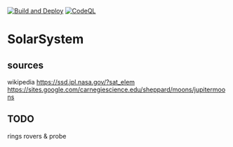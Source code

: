 [![Build and Deploy](https://github.com/lebesnec/solar-system/actions/workflows/main.yml/badge.svg)](https://github.com/lebesnec/solar-system/actions/workflows/main.yml)
[![CodeQL](https://github.com/lebesnec/solar-system/actions/workflows/codeql-analysis.yml/badge.svg)](https://github.com/lebesnec/solar-system/actions/workflows/codeql-analysis.yml)

# SolarSystem

## sources

wikipedia
https://ssd.jpl.nasa.gov/?sat_elem
https://sites.google.com/carnegiescience.edu/sheppard/moons/jupitermoons

## TODO
rings
rovers & probe
